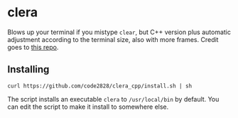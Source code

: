 # clera
Blows up your terminal if you mistype `clear`, but C++ version plus automatic adjustment according to the terminal size, also with more frames. Credit goes to [this repo](https://github.com/kz6fittycent/clera/tree/master).

## Installing
```
curl https://github.com/code2828/clera_cpp/install.sh | sh
```
The script installs an executable `clera` to `/usr/local/bin` by default. You can edit the script to make it install to somewhere else.
